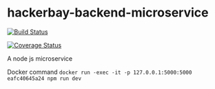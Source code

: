 # hackerbay-backend-microservice

[![Build Status](https://travis-ci.org/MuhweziDeo/hackerbay-backend-microservice.svg?branch=develop)](https://travis-ci.org/MuhweziDeo/hackerbay-backend-microservice)

[![Coverage Status](https://coveralls.io/repos/github/MuhweziDeo/hackerbay-backend-microservice/badge.svg?branch=develop)](https://coveralls.io/github/MuhweziDeo/hackerbay-backend-microservice?branch=develop)

A node js microservice

Docker command `docker run -exec -it -p 127.0.0.1:5000:5000 eafc40645a24 npm run dev`
